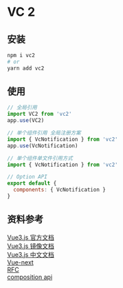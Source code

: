 # VC 2

## 安装

```bash
npm i vc2
# or
yarn add vc2
```

## 使用

```js
// 全局引用
import VC2 from 'vc2'
app.use(VC2)

// 单个组件引用 全局注册方案
import { VcNotification } from 'vc2'
app.use(VcNotification)

// 单个组件单文件引用方式
import { VcNotification } from 'vc2'

// Option API
export default {
  components: { VcNotification }
}
```

## 资料参考
[Vue3.js 官方文档](http://v3.vuejs.org/)  
[Vue3.js 镜像文档](https://vue3js.cn/docs/)  
[Vue3.js 中文文档](https://vue-docs-next-zh-cn.netlify.app/)  
[Vue-next](https://github.com/vuejs/vue-next)  
[RFC](https://github.com/vuejs/rfcs)  
[composition api](https://composition-api.vuejs.org/)  
